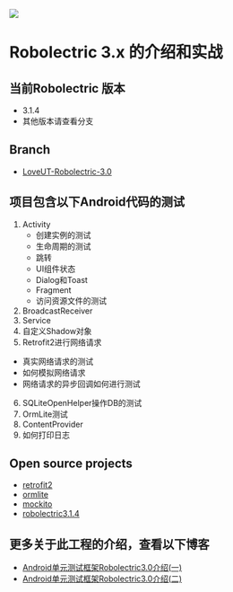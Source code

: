 [![](https://jitpack.io/v/natural80/louis-test.svg)](https://jitpack.io/#natural80/louis-test)

Robolectric 3.x 的介绍和实战
======================

## 当前Robolectric 版本
* 3.1.4
* 其他版本请查看分支

## Branch
* [LoveUT-Robolectric-3.0](https://github.com/geniusmart/LoveUT/tree/LoveUT-Robolectric-3.0)

## 项目包含以下Android代码的测试
1. Activity
	* 创建实例的测试
	* 生命周期的测试
	* 跳转
	* UI组件状态
	* Dialog和Toast
	* Fragment
	* 访问资源文件的测试
2. BroadcastReceiver
3. Service
4. 自定义Shadow对象
5. Retrofit2进行网络请求
 * 真实网络请求的测试
 * 如何模拟网络请求
 * 网络请求的异步回调如何进行测试
6. SQLiteOpenHelper操作DB的测试
7. OrmLite测试
8. ContentProvider
9. 如何打印日志

## Open source projects
* [retrofit2](http://square.github.io/retrofit/)
* [ormlite](http://ormlite.com/)
* [mockito](http://mockito.org/)
* [robolectric3.1.4](http://robolectric.org)

## 更多关于此工程的介绍，查看以下博客
* [Android单元测试框架Robolectric3.0介绍(一)](http://www.jianshu.com/p/9d988a2f8ff7)
* [Android单元测试框架Robolectric3.0介绍(二)](http://www.jianshu.com/p/3aa0e4efcfd3)
